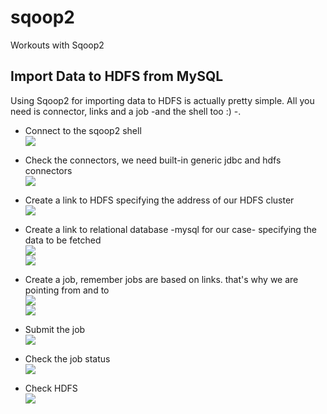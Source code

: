 # sqoop2
Workouts with Sqoop2

## Import Data to HDFS from MySQL  
Using Sqoop2 for importing data to HDFS is actually pretty simple. All you need is connector, links and a job -and the shell too :) -.  
  
* Connect to the sqoop2 shell  
![](https://github.com/emirkorkmaz/sqoop2/blob/master/misc/images/sqoop2-1.png)  

* Check the connectors, we need built-in generic jdbc and hdfs connectors  
![](https://github.com/emirkorkmaz/sqoop2/blob/master/misc/images/sqoop2-2.png)  

* Create a link to HDFS specifying the address of our HDFS cluster  
![](https://github.com/emirkorkmaz/sqoop2/blob/master/misc/images/sqoop2-3.png)  

* Create a link to relational database -mysql for our case- specifying the data to be fetched  
![](https://github.com/emirkorkmaz/sqoop2/blob/master/misc/images/sqoop2-4.png)  
![](https://github.com/emirkorkmaz/sqoop2/blob/master/misc/images/sqoop2-5.png)  

* Create a job, remember jobs are based on links. that's why we are pointing from and to  
![](https://github.com/emirkorkmaz/sqoop2/blob/master/misc/images/sqoop2-6.png)  
![](https://github.com/emirkorkmaz/sqoop2/blob/master/misc/images/sqoop2-7.png)  

* Submit the job  
![](https://github.com/emirkorkmaz/sqoop2/blob/master/misc/images/sqoop2-8.png)  

* Check the job status  
![](https://github.com/emirkorkmaz/sqoop2/blob/master/misc/images/sqoop2-9.png)  

* Check HDFS  
![](https://github.com/emirkorkmaz/sqoop2/blob/master/misc/images/sqoop2-10.png)  



